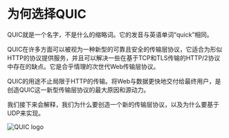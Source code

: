 # 为何选择QUIC

QUIC就是一个名字，不是什么的缩略词。它的发音与英语单词“quick”相同。

QUIC在许多方面可以被视为一种新型的可靠且安全的传输层协议，它适合为形似HTTP的协议提供服务，并且可以解决一些在基于TCP和TLS传输的HTTP/2协议中存在的缺点。它是合乎情理的次世代Web传输层协议。

QUIC的用途不止局限于HTTP的传输。将Web与数据更快地交付给最终用户，是创造QUIC这一新型传输层协议的最大原因和源动力。

我们接下来会解释，我们为什么要创造一个新的传输层协议，以及为什么要基于UDP来实现。

![QUIC logo](../images/QUIC.png)
